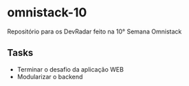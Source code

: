 # omnistack-10
Repositório para os DevRadar feito na 10° Semana Omnistack

## Tasks
  - Terminar o desafio da aplicação WEB
  - Modularizar o backend
